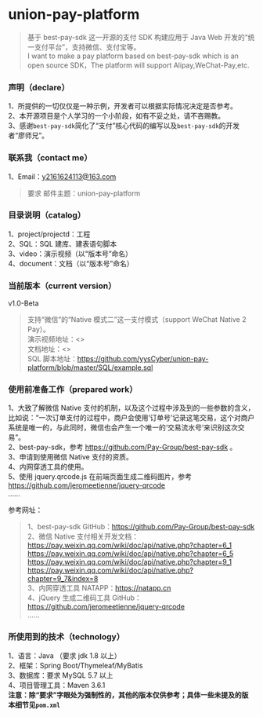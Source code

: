 # union-pay-platform
> 基于 best-pay-sdk 这一开源的支付 SDK 构建应用于 Java Web 开发的“统一支付平台”，支持微信、支付宝等。  
I want to make a pay platform based on best-pay-sdk which is an open source SDK，The platform will support Alipay,WeChat-Pay,etc.

### 声明（declare）
1、所提供的一切仅仅是一种示例，开发者可以根据实际情况决定是否参考。  
2、本开源项目是个人学习的一个小阶段，如有不妥之处，请不吝赐教。  
3、感谢`best-pay-sdk`简化了“支付”核心代码的编写以及`best-pay-sdk`的开发者“廖师兄”。

### 联系我（contact me）
1、Email：y2161624113@163.com<br/>
> 要求 邮件主题：union-pay-platform

### 目录说明（catalog）
1、project/projectd：工程  
2、SQL：SQL 建库、建表语句脚本  
3、video：演示视频（以“版本号”命名）  
4、document：文档（以“版本号”命名）

### 当前版本（current version）
v1.0-Beta
> 支持“微信”的“Native 模式二”这一支付模式（support WeChat Native 2 Pay）。  
演示视频地址：<>  
文档地址：<>  
SQL 脚本地址：<https://github.com/yysCyber/union-pay-platform/blob/master/SQL/example.sql>

### 使用前准备工作（prepared work）
1、大致了解微信 Native 支付的机制，以及这个过程中涉及到的一些参数的含义，比如说：“一次订单支付的过程中，商户会使用‘订单号’记录这笔交易，这个对商户系统是唯一的，与此同时，微信也会产生一个唯一的‘交易流水号’来识别这次交易”。  
2、best-pay-sdk，参考 <https://github.com/Pay-Group/best-pay-sdk> 。  
3、申请到使用微信 Native 支付的资质。  
4、内网穿透工具的使用。  
5、使用 jquery.qrcode.js 在前端页面生成二维码图片，参考 <https://github.com/jeromeetienne/jquery-qrcode>  
......  

参考网址：
> 1、best-pay-sdk GitHub：<https://github.com/Pay-Group/best-pay-sdk>  
2、微信 Native 支付相关开发文档：<https://pay.weixin.qq.com/wiki/doc/api/native.php?chapter=6_1>  
<https://pay.weixin.qq.com/wiki/doc/api/native.php?chapter=6_5>  
<https://pay.weixin.qq.com/wiki/doc/api/native.php?chapter=9_1>  
<https://pay.weixin.qq.com/wiki/doc/api/native.php?chapter=9_7&index=8>  
3、内网穿透工具 NATAPP：<https://natapp.cn>  
4、jQuery 生成二维码工具 GitHub：<https://github.com/jeromeetienne/jquery-qrcode>  
......


### 所使用到的技术（technology）
1、语言：Java （要求 jdk 1.8 以上）  
2、框架：Spring Boot/Thymeleaf/MyBatis  
3、数据库：要求 MySQL 5.7 以上  
4、项目管理工具：Maven 3.6.1  
**注意：除“要求”字眼处为强制性的，其他的版本仅供参考；具体一些未提及的版本细节见`pom.xml`**
